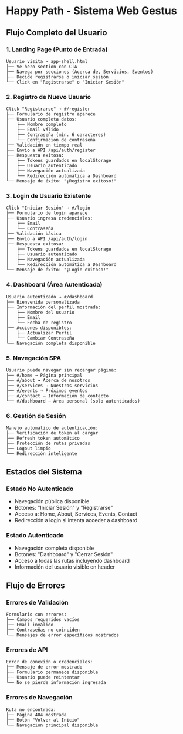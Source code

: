 # Happy Path - Sistema Web Gestus

## Flujo Completo del Usuario

### 1. **Landing Page (Punto de Entrada)**
```
Usuario visita → app-shell.html
├── Ve hero section con CTA
├── Navega por secciones (Acerca de, Servicios, Eventos)
├── Decide registrarse o iniciar sesión
└── Click en "Registrarse" o "Iniciar Sesión"
```

### 2. **Registro de Nuevo Usuario**
```
Click "Registrarse" → #/register
├── Formulario de registro aparece
├── Usuario completa datos:
│   ├── Nombre completo
│   ├── Email válido
│   ├── Contraseña (mín. 6 caracteres)
│   └── Confirmación de contraseña
├── Validación en tiempo real
├── Envío a API /api/auth/register
├── Respuesta exitosa:
│   ├── Tokens guardados en localStorage
│   ├── Usuario autenticado
│   ├── Navegación actualizada
│   └── Redirección automática a Dashboard
└── Mensaje de éxito: "¡Registro exitoso!"
```

### 3. **Login de Usuario Existente**
```
Click "Iniciar Sesión" → #/login
├── Formulario de login aparece
├── Usuario ingresa credenciales:
│   ├── Email
│   └── Contraseña
├── Validación básica
├── Envío a API /api/auth/login
├── Respuesta exitosa:
│   ├── Tokens guardados en localStorage
│   ├── Usuario autenticado
│   ├── Navegación actualizada
│   └── Redirección automática a Dashboard
└── Mensaje de éxito: "¡Login exitoso!"
```

### 4. **Dashboard (Área Autenticada)**
```
Usuario autenticado → #/dashboard
├── Bienvenida personalizada
├── Información del perfil mostrada:
│   ├── Nombre del usuario
│   ├── Email
│   └── Fecha de registro
├── Acciones disponibles:
│   ├── Actualizar Perfil
│   └── Cambiar Contraseña
└── Navegación completa disponible
```

### 5. **Navegación SPA**
```
Usuario puede navegar sin recargar página:
├── #/home → Página principal
├── #/about → Acerca de nosotros
├── #/services → Nuestros servicios
├── #/events → Próximos eventos
├── #/contact → Información de contacto
└── #/dashboard → Área personal (solo autenticados)
```

### 6. **Gestión de Sesión**
```
Manejo automático de autenticación:
├── Verificación de token al cargar
├── Refresh token automático
├── Protección de rutas privadas
├── Logout limpio
└── Redirección inteligente
```

## Estados del Sistema

### **Estado No Autenticado**
- Navegación pública disponible
- Botones: "Iniciar Sesión" y "Registrarse"
- Acceso a: Home, About, Services, Events, Contact
- Redirección a login si intenta acceder a dashboard

### **Estado Autenticado**
- Navegación completa disponible
- Botones: "Dashboard" y "Cerrar Sesión"
- Acceso a todas las rutas incluyendo dashboard
- Información del usuario visible en header

## Flujo de Errores

### **Errores de Validación**
```
Formulario con errores:
├── Campos requeridos vacíos
├── Email inválido
├── Contraseñas no coinciden
└── Mensajes de error específicos mostrados
```

### **Errores de API**
```
Error de conexión o credenciales:
├── Mensaje de error mostrado
├── Formulario permanece disponible
├── Usuario puede reintentar
└── No se pierde información ingresada
```

### **Errores de Navegación**
```
Ruta no encontrada:
├── Página 404 mostrada
├── Botón "Volver al Inicio"
└── Navegación principal disponible
```

